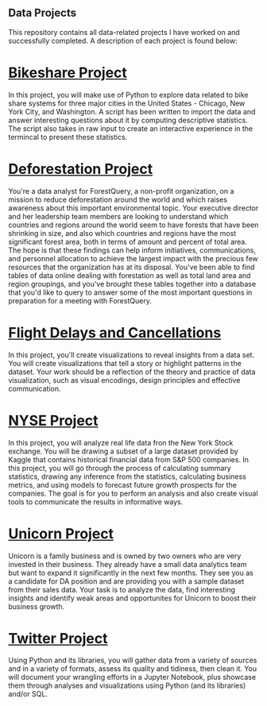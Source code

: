 ## Data Projects
This repository contains all data-related projects I have worked on and successfully completed. A description of each project is found below:

# [Bikeshare Project](https://github.com/Ithielwen/Data-Projects/tree/main/Bikeshare%20Project)
In this project, you will make use of Python to explore data related to bike share systems for three major cities in the United States - Chicago, New York City, and Washington. A script has been written to import the data and answer interesting questions about it by computing descriptive statistics. The script also takes in raw input to create an interactive experience in the termincal to present these statistics.

# [Deforestation Project](https://github.com/Ithielwen/Data-Projects/tree/main/Deforestation%20Project)
You're a data analyst for ForestQuery, a non-profit organization, on a mission to reduce deforestation around the world and which raises awareness about this important environmental topic. Your executive director and her leadership team members are looking to understand which countries and regions around the world seem to have forests that have been shrinking in size, and also which countries and regions have the most significant forest area, both in terms of amount and percent of total area. The hope is that these findings can help inform initiatives, communications, and personnel allocation to achieve the largest impact with the precious few resources that the organization has at its disposal. You've been able to find tables of data online dealing with forestation as well as total land area and region groupings, and you've brought these tables together into a database that you'd like to query to answer some of the most important questions in preparation for a meeting with ForestQuery.

# [Flight Delays and Cancellations](https://github.com/Ithielwen/Data-Projects/tree/main/Flight%20Delays%20and%20Cancellations)
In this project, you'll create visualizations to reveal insights from a data set. You will create visualizations that tell a story or highlight patterns in the dataset. Your work should be a reflection of the theory and practice of data visualization, such as visual encodings, design principles and effective communication.

# [NYSE Project](https://github.com/Ithielwen/Data-Projects/tree/main/NYSE%20Project)
In this project, you will analyze real life data fron the New York Stock exchange. You will be drawing a subset of a large dataset provided by Kaggle that contains historical financial data from S&P 500 companies. In this project, you will go through the process of calculating summary statistics, drawing any inference from the statistics, calculating business metrics, and using models to forecast future growth prospects for the companies. The goal is for you to perform an analysis and also create visual tools to communicate the results in informative ways.

# [Unicorn Project](https://github.com/Ithielwen/Data-Projects/tree/main/Unicorn%20Project)
Unicorn is a family business and is owned by two owners who are very invested in their business. They already have a small data analytics team but want to expand it significantly in the next few months. They see you as a candidate for DA position and are providing you with a sample dataset from their sales data. Your task is to analyze the data, find interesting insights and identify weak areas and opportunites for Unicorn to boost their business growth.

# [Twitter Project](https://github.com/Ithielwen/Data-Projects/tree/main/Twitter%20Project)
Using Python and its libraries, you will gather data from a variety of sources and in a variety of formats, assess its quality and tidiness, then clean it. You will document your wrangling efforts in a Jupyter Notebook, plus showcase them through analyses and visualizations using Python (and its libraries) and/or SQL.
